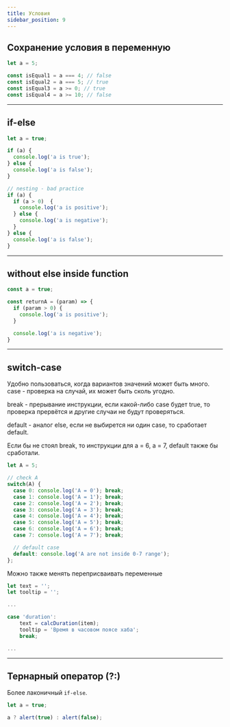 ```yaml
---
title: Условия
sidebar_position: 9
---
```


## Сохранение условия в переменную

```js
let a = 5;

const isEqual1 = a === 4; // false
const isEqual2 = a === 5; // true
const isEqual3 = a >= 0; // true
const isEqual4 = a >= 10; // false
```

---

## if-else

```js
let a = true;

if (a) {
  console.log('a is true');
} else {
  console.log('a is false');
}

// nesting - bad practice
if (a) {
  if (a > 0)  {
    console.log('a is positive');
  } else {
    console.log('a is negative');
  }
} else {
  console.log('a is false');
}
```

---

## without else inside function

```js
const a = true;

const returnA = (param) => {
  if (param > 0) {
    console.log('a is positive');
  }

  console.log('a is negative');
}
```

---

## switch-case

Удобно пользоваться, когда вариантов значений может быть много. case - проверка на случай, их может быть сколь угодно.

break - прерывание инструкции, если какой-либо case будет true, то проверка прервётся и другие случаи не будут проверяться.

default - аналог else, если не выбирется ни один case, то сработает default.

Если бы не стоял break, то инструкции для a = 6, a = 7, default также бы сработали.

```js
let A = 5;

// check A
switch(A) { 
  case 0: console.log('A = 0'); break;
  case 1: console.log('A = 1'); break;
  case 2: console.log('A = 2'); break;
  case 3: console.log('A = 3'); break;
  case 4: console.log('A = 4'); break;
  case 5: console.log('A = 5'); break;
  case 6: console.log('A = 6'); break;
  case 7: console.log('A = 7'); break;

  // default case
  default: console.log('A are not inside 0-7 range');
};
```

Можно также менять переприсваивать переменные

```js
let text = '';
let tooltip = '';

...

case 'duration':
    text = calcDuration(item);
    tooltip = 'Время в часовом поясе хаба';
    break;

...
```

---

## Тернарный оператор (?:)

Более лаконичный `if-else`.

```js
let a = true;

a ? alert(true) : alert(false);
```
